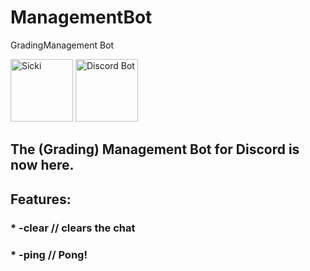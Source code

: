# ManagementBot
GradingManagement Bot

<img src="http://sickinger-solutions.at/img/profile.png" alt="Sicki" width="100" height="100">
<img src="https://fiverr-res.cloudinary.com/images/t_main1,q_auto,f_auto/gigs/104246081/original/9729594118c49d3ab35174978cda69de3072f3bb/make-a-custom-discord-bot-for-you.png" height="100" alt="Discord Bot">
 
 <h2> The (Grading) Management Bot for Discord is now here.</h2>
 
 <h2> Features: </h2>
 <h3> * -clear <nr> // clears the chat</h3>
  <h3> * -ping // Pong! </h3>
